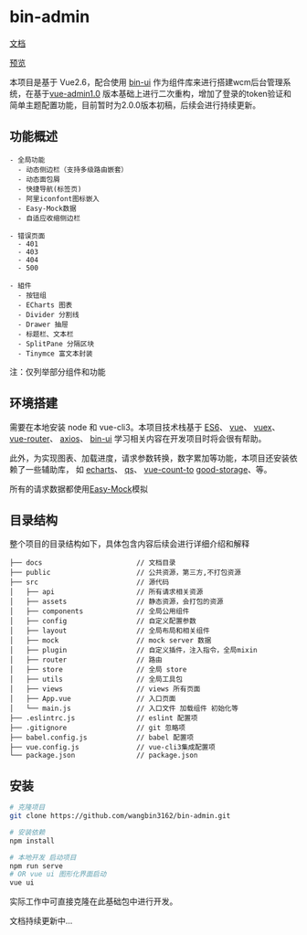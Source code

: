 # bin-admin

[文档](https://wangbin3162.github.io/docs/bin-admin/)

[预览](https://wangbin3162.github.io/preview/bin-admin/)

本项目是基于 Vue2.6，配合使用 [bin-ui](https://github.com/wangbin3162/bin-ui/) 作为组件库来进行搭建wcm后台管理系统，在基于[vue-admin1.0](https://github.com/wangbin3162/vue-admin/)
版本基础上进行二次重构，增加了登录的token验证和简单主题配置功能，目前暂时为2.0.0版本初稿，后续会进行持续更新。

## 功能概述

    - 全局功能
      - 动态侧边栏（支持多级路由嵌套）
      - 动态面包屑
      - 快捷导航(标签页)
      - 阿里iconfont图标嵌入
      - Easy-Mock数据
      - 自适应收缩侧边栏
        
    - 错误页面
      - 401
      - 403
      - 404
      - 500
    
    - 組件
      - 按钮组
      - ECharts 图表
      - Divider 分割线
      - Drawer 抽屉
      - 标题栏、文本栏
      - SplitPane 分隔区块
      - Tinymce 富文本封装
      
 注：仅列举部分组件和功能
      
## 环境搭建

需要在本地安装 node 和 vue-cli3。本项目技术栈基于
[ES6](http://es6.ruanyifeng.com/)、
[vue](https://cn.vuejs.org/index.html)、
[vuex](https://vuex.vuejs.org/zh/guide/)、
[vue-router](https://router.vuejs.org/zh/)、
[axios](https://github.com/axios/axios)、
[bin-ui](https://github.com/wangbin3162/bin-ui/)
学习相关内容在开发项目时将会很有帮助。

此外，为实现图表、加载进度，请求参数转换，数字累加等功能，本项目还安装依赖了一些辅助库， 如
[echarts](https://echarts.baidu.com/index.html)、
[qs](https://www.npmjs.com/package/qs)、
[vue-count-to](https://www.npmjs.com/package/vue-count-to)
[good-storage](https://www.npmjs.com/package/good-storage)、等。

所有的请求数据都使用[Easy-Mock](https://easy-mock.com/)模拟

## 目录结构

整个项目的目录结构如下，具体包含内容后续会进行详细介绍和解释

    ├── docs                       // 文档目录
    ├── public                     // 公共资源，第三方,不打包资源
    ├── src                        // 源代码
    │   ├── api                    // 所有请求相关资源
    │   ├── assets                 // 静态资源，会打包的资源
    │   ├── components             // 全局公用组件
    │   ├── config                 // 自定义配置参数
    │   ├── layout                 // 全局布局和相关组件
    │   ├── mock                   // mock server 数据
    │   ├── plugin                 // 自定义插件，注入指令，全局mixin
    │   ├── router                 // 路由
    │   ├── store                  // 全局 store 
    │   ├── utils                  // 全局工具包
    │   ├── views                  // views 所有页面
    │   ├── App.vue                // 入口页面
    │   └── main.js                // 入口文件 加载组件 初始化等
    ├── .eslintrc.js               // eslint 配置项
    ├── .gitignore                 // git 忽略项
    ├── babel.config.js            // babel 配置项
    ├── vue.config.js              // vue-cli3集成配置项
    └── package.json               // package.json
    
## 安装

```bash
# 克隆项目
git clone https://github.com/wangbin3162/bin-admin.git

# 安装依赖
npm install

# 本地开发 启动项目
npm run serve
# OR vue ui 图形化界面启动
vue ui
```

实际工作中可直接克隆在此基础包中进行开发。

文档持续更新中...
